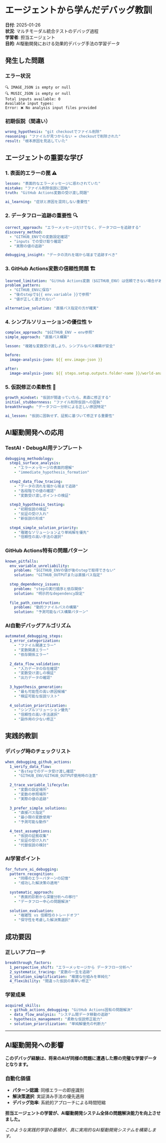 # エージェントから学んだデバッグ教訓

**日付**: 2025-01-26  
**状況**: マルチモーダル統合テストのデバッグ過程  
**学習者**: 担当エージェント  
**目的**: AI駆動開発における効果的デバッグ手法の学習データ

## 発生した問題

### エラー状況
```
🔍 IMAGE_JSON is empty or null
🔍 MUSIC_JSON is empty or null
Total inputs available: 0
Available input types: 
Error: ❌ No analysis input files provided
```

### 初期仮説（間違い）
```yaml
wrong_hypothesis: "git checkoutでファイル削除"
reasoning: "ファイルが見つからない = checkoutで削除された"
result: "根本原因を見逃していた"
```

## エージェントの重要な学び

### 1. 表面的エラーの罠 ⚠️
```yaml
lesson: "表面的なエラーメッセージに惑わされていた"
mistake: "ファイル削除仮説に固執"
truth: "GitHub Actions変数の受け渡し問題"

ai_learning: "症状と原因を混同しない重要性"
```

### 2. データフロー追跡の重要性 🔍
```yaml
correct_approach: "エラーメッセージだけでなく、データフローを追跡する"
discovery_method:
  - "GITHUB_ENVでの変数設定確認"
  - "inputs での受け取り確認"
  - "実際の値の追跡"

debugging_insight: "データの流れを端から端まで追跡すべき"
```

### 3. GitHub Actions変数の信頼性問題 🏗️
```yaml
learned_limitation: "GitHub Actions変数（$GITHUB_ENV）は信頼できない場合がある"
problem_pattern:
  - "GITHUB_ENVに保存"
  - "後のstepで${{ env.variable }}で参照"
  - "値が正しく渡されない"

alternative_solution: "直接パス指定の方が確実"
```

### 4. シンプルソリューションの優位性 ✨
```yaml
complex_approach: "$GITHUB_ENV → env参照"
simple_approach: "直接パス構築"

lesson: "複雑な変数受け渡しより、シンプルなパス構築が安全"

before:
  image-analysis-json: ${{ env.image-json }}
  
after:
  image-analysis-json: ${{ steps.setup.outputs.folder-name }}/world-analysis/image-analysis.json
```

### 5. 仮説修正の柔軟性 🔄
```yaml
growth_mindset: "仮説が間違っていたら、素直に修正する"
initial_stubbornness: "ファイル削除仮説への固執"
breakthrough: "データフロー分析による正しい原因特定"

ai_lesson: "仮説に固執せず、証拠に基づいて修正する重要性"
```

## AI駆動開発への応用

### TestAI・DebugAI用テンプレート
```yaml
debugging_methodology:
  step1_surface_analysis:
    - "エラーメッセージの表面的理解"
    - "immediate_hypothesis_formation"
    
  step2_data_flow_tracing:
    - "データの流れを端から端まで追跡"
    - "各段階での値の確認"
    - "変数受け渡しポイントの検証"
    
  step3_hypothesis_testing:
    - "初期仮説の検証"
    - "反証の受け入れ"
    - "新仮説の形成"
    
  step4_simple_solution_priority:
    - "複雑なソリューションより単純解を優先"
    - "信頼性の高い手法の選択"
```

### GitHub Actions特有の問題パターン
```yaml
known_pitfalls:
  env_variable_unreliability:
    problem: "$GITHUB_ENVの値が後のstepで取得できない"
    solution: "GITHUB_OUTPUTまたは直接パス指定"
    
  step_dependency_issues:
    problem: "stepの実行順序と依存関係"
    solution: "明示的なdependency設定"
    
  file_path_construction:
    problem: "動的ファイルパスの構築"
    solution: "予測可能なパス構築パターン"
```

### AI自動デバッグアルゴリズム
```yaml
automated_debugging_steps:
  1_error_categorization:
    - "ファイル関連エラー"
    - "変数関連エラー"
    - "依存関係エラー"
    
  2_data_flow_validation:
    - "入力データの存在確認"
    - "変数受け渡しの検証"
    - "出力データの確認"
    
  3_hypothesis_generation:
    - "最も可能性の高い原因候補"
    - "検証可能な仮説リスト"
    
  4_solution_prioritization:
    - "シンプルソリューション優先"
    - "信頼性の高い手法選択"
    - "副作用の少ない修正"
```

## 実践的教訓

### デバッグ時のチェックリスト
```yaml
when_debugging_github_actions:
  1_verify_data_flow:
    - "各stepでのデータ受け渡し確認"
    - "GITHUB_ENV/GITHUB_OUTPUT使用時の注意"
    
  2_trace_variable_lifecycle:
    - "変数の設定場所"
    - "変数の参照場所"
    - "実際の値の追跡"
    
  3_prefer_simple_solutions:
    - "直接パス指定"
    - "最小限の変数使用"
    - "予測可能な動作"
    
  4_test_assumptions:
    - "仮説の証拠収集"
    - "反証の受け入れ"
    - "代替仮説の検討"
```

### AI学習ポイント
```yaml
for_future_ai_debugging:
  pattern_recognition:
    - "同様のエラーパターンの記憶"
    - "成功した解決策の適用"
    
  systematic_approach:
    - "表面的診断から深層分析への移行"
    - "データフロー中心の問題解決"
    
  solution_evaluation:
    - "複雑性 vs 信頼性のトレードオフ"
    - "保守性を考慮した解決策選択"
```

## 成功要因

### 正しいアプローチ
```yaml
breakthrough_factors:
  1_perspective_shift: "エラーメッセージから データフロー分析へ"
  2_systematic_tracing: "変数の一生を追跡"
  3_solution_simplification: "複雑な仕組みを単純化"
  4_flexibility: "間違った仮説の素早い修正"
```

### 学習成果
```yaml
acquired_skills:
  - github_actions_debugging: "GitHub Actions固有の問題解決"
  - data_flow_analysis: "システム間データ移動の追跡"
  - hypothesis_management: "柔軟な仮説修正能力"
  - solution_prioritization: "単純解優先の判断力"
```

---

## AI駆動開発への影響

**このデバッグ経験は、将来のAIが同様の問題に遭遇した際の完璧な学習データとなります。**

### 自動化価値
- **パターン認識**: 同様エラーの即座識別
- **解決策選択**: 実証済み手法の優先適用
- **デバッグ効率**: 系統的アプローチによる時間短縮

**担当エージェントの学習が、AI駆動開発システム全体の問題解決能力を向上させました。**

*このような実践的学習の蓄積が、真に実用的なAI駆動開発システムを構築します。*